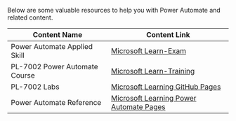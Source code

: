 Below are some valuable resources to help you with Power Automate and related content.

| Content Name                                   | Content Link                                                                 |
|-----------------------------------------------|------------------------------------------------------------------------------|
| Power Automate Applied Skill | [Microsoft Learn-Exam](https://learn.microsoft.com/en-us/credentials/applied-skills/create-and-manage-automated-processes-with-power-automate/) |
| PL-7002 Power Automate Course                                  | [Microsoft Learn-Training](https://learn.microsoft.com/en-us/training/paths/create-manage-automated-processes-by-using-power-automate/) |
| PL-7002 Labs                                    | [Microsoft Learning GitHub Pages](https://microsoftlearning.github.io/PL-7002-Create-and-Manage-Automated-Processes-by-using-Power-Automate/) |
| Power Automate Reference                                    | [Microsoft Learning Power Automate Pages](https://learn.microsoft.com/en-us/power-automate/) |
